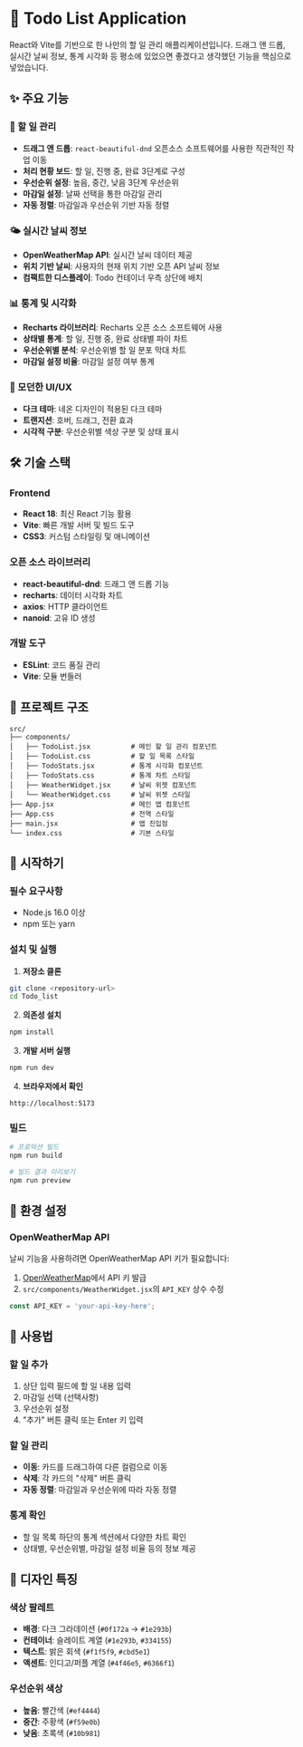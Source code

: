 # 📝 Todo List Application

React와 Vite를 기반으로 한 나만의 할 일 관리 애플리케이션입니다. 드래그 앤 드롭, 실시간 날씨 정보, 통계 시각화 등 평소에 있었으면 좋겠다고 생각했던 기능을 핵심으로 넣었습니다.

## ✨ 주요 기능

### 🎯 할 일 관리
- **드래그 앤 드롭**: `react-beautiful-dnd` 오픈소스 소프트웨어를 사용한 직관적인 작업 이동
- **처리 현황 보드**: 할 일, 진행 중, 완료 3단계로 구성
- **우선순위 설정**: 높음, 중간, 낮음 3단계 우선순위
- **마감일 설정**: 날짜 선택을 통한 마감일 관리
- **자동 정렬**: 마감일과 우선순위 기반 자동 정렬

### 🌤️ 실시간 날씨 정보
- **OpenWeatherMap API**: 실시간 날씨 데이터 제공
- **위치 기반 날씨**: 사용자의 현재 위치 기반 오픈 API 날씨 정보
- **컴팩트한 디스플레이**: Todo 컨테이너 우측 상단에 배치

### 📊 통계 및 시각화
- **Recharts 라이브러리**: Recharts 오픈 소스 소프트웨어 사용
- **상태별 통계**: 할 일, 진행 중, 완료 상태별 파이 차트
- **우선순위별 분석**: 우선순위별 할 일 분포 막대 차트
- **마감일 설정 비율**: 마감일 설정 여부 통계

### 🎨 모던한 UI/UX
- **다크 테마**: 네온 디자인이 적용된 다크 테마
- **트랜지션**: 호버, 드래그, 전환 효과
- **시각적 구분**: 우선순위별 색상 구분 및 상태 표시

## 🛠️ 기술 스택

### Frontend
- **React 18**: 최신 React 기능 활용
- **Vite**: 빠른 개발 서버 및 빌드 도구
- **CSS3**: 커스텀 스타일링 및 애니메이션

### 오픈 소스 라이브러리
- **react-beautiful-dnd**: 드래그 앤 드롭 기능
- **recharts**: 데이터 시각화 차트
- **axios**: HTTP 클라이언트
- **nanoid**: 고유 ID 생성

### 개발 도구
- **ESLint**: 코드 품질 관리
- **Vite**: 모듈 번들러

## 📁 프로젝트 구조

```
src/
├── components/
│   ├── TodoList.jsx          # 메인 할 일 관리 컴포넌트
│   ├── TodoList.css          # 할 일 목록 스타일
│   ├── TodoStats.jsx         # 통계 시각화 컴포넌트
│   ├── TodoStats.css         # 통계 차트 스타일
│   ├── WeatherWidget.jsx     # 날씨 위젯 컴포넌트
│   └── WeatherWidget.css     # 날씨 위젯 스타일
├── App.jsx                   # 메인 앱 컴포넌트
├── App.css                   # 전역 스타일
├── main.jsx                  # 앱 진입점
└── index.css                 # 기본 스타일
```

## 🚀 시작하기

### 필수 요구사항
- Node.js 16.0 이상
- npm 또는 yarn

### 설치 및 실행

1. **저장소 클론**
```bash
git clone <repository-url>
cd Todo_list
```

2. **의존성 설치**
```bash
npm install
```

3. **개발 서버 실행**
```bash
npm run dev
```

4. **브라우저에서 확인**
```
http://localhost:5173
```

### 빌드

```bash
# 프로덕션 빌드
npm run build

# 빌드 결과 미리보기
npm run preview
```

## 🔧 환경 설정

### OpenWeatherMap API
날씨 기능을 사용하려면 OpenWeatherMap API 키가 필요합니다:

1. [OpenWeatherMap](https://openweathermap.org/api)에서 API 키 발급
2. `src/components/WeatherWidget.jsx`의 `API_KEY` 상수 수정

```javascript
const API_KEY = 'your-api-key-here';
```

## 📱 사용법

### 할 일 추가
1. 상단 입력 필드에 할 일 내용 입력
2. 마감일 선택 (선택사항)
3. 우선순위 설정
4. "추가" 버튼 클릭 또는 Enter 키 입력

### 할 일 관리
- **이동**: 카드를 드래그하여 다른 컬럼으로 이동
- **삭제**: 각 카드의 "삭제" 버튼 클릭
- **자동 정렬**: 마감일과 우선순위에 따라 자동 정렬

### 통계 확인
- 할 일 목록 하단의 통계 섹션에서 다양한 차트 확인
- 상태별, 우선순위별, 마감일 설정 비율 등의 정보 제공

## 🎨 디자인 특징

### 색상 팔레트
- **배경**: 다크 그라데이션 (`#0f172a` → `#1e293b`)
- **컨테이너**: 슬레이트 계열 (`#1e293b`, `#334155`)
- **텍스트**: 밝은 회색 (`#f1f5f9`, `#cbd5e1`)
- **액센트**: 인디고/퍼플 계열 (`#4f46e5`, `#6366f1`)

### 우선순위 색상
- **높음**: 빨간색 (`#ef4444`)
- **중간**: 주황색 (`#f59e0b`)
- **낮음**: 초록색 (`#10b981`)
